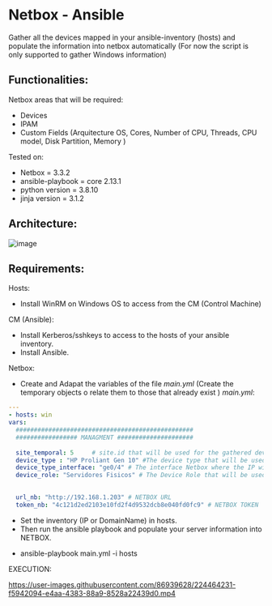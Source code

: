# Netbox - Ansible

Gather all the devices mapped in your ansible-inventory (hosts) and populate the information into netbox automatically
(For now the script is only supported to gather Windows information)

## Functionalities:
Netbox areas that will be required:
- Devices
- IPAM
- Custom Fields (Arquitecture OS, Cores, Number of CPU, Threads, CPU model, Disk Partition, Memory )

Tested on:
- Netbox = 3.3.2
- ansible-playbook = core 2.13.1
- python version = 3.8.10
- jinja version = 3.1.2

## Architecture:
![image](https://user-images.githubusercontent.com/86939628/224460873-fbf4040f-dc70-4729-8ad1-43bf1a8864d3.png)

## Requirements:
Hosts:
  - Install WinRM on Windows OS to access from the CM (Control Machine)

CM (Ansible):
  - Install Kerberos/sshkeys to access to the hosts of your ansible inventory.
  - Install Ansible.
  
Netbox:
  - Create and Adapat the variables of the file _main.yml_ (Create the temporary objects o relate them to those that already exist
 )
 _main.yml_:
  ```yml
---
- hosts: win
  vars:
    #################################################
    ################# MANAGMENT #####################
    
    site_temporal: 5     # site.id that will be used for the gathered devices  
    device_type : "HP Proliant Gen 10" #The device type that will be used for the gathered devices  
    device_type_interface: "ge0/4" # The interface Netbox where the IP will be assigned
    device_role: "Servidores Fisicos" # The Device Role that will be used for the gathered devices  

    
    url_nb: "http://192.168.1.203" # NETBOX URL
    token_nb: "4c121d2ed2103e10fd2f4d9532dcb8e040fd0fc9" # NETBOX TOKEN
```
 
  - Set the inventory (IP or DomainName) in hosts.
  - Then run the ansible playbook and populate your server information into NETBOX.
  * ansible-playbook main.yml -i hosts

EXECUTION:

https://user-images.githubusercontent.com/86939628/224464231-f5942094-e4aa-4383-88a9-8528a22439d0.mp4


  
  
